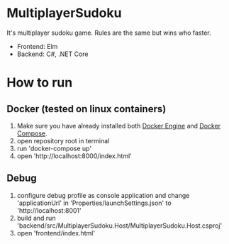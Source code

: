 # MultiplayerSudoku

It's multiplayer sudoku game. Rules are the same but wins who faster.

- Frontend: Elm
- Backend: C#, .NET Core

# How to run

## Docker (tested on linux containers)
1) Make sure you have already installed both [Docker Engine](https://docs.docker.com/install/) and [Docker Compose](https://docs.docker.com/compose/install/).
2) open repository root in terminal
3) run 'docker-compose up'
4) open 'http://localhost:8000/index.html'

## Debug
1) configure debug profile as console application and change 'applicationUrl' in 'Properties/launchSettings.json' to 'http://localhost:8001'
1) build and run 'backend/src/MultiplayerSudoku.Host/MultiplayerSudoku.Host.csproj'
2) open 'frontend/index.html'
